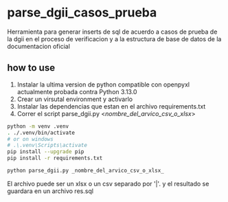 # parse_dgii_casos_prueba
Herramienta para generar inserts de sql de acuerdo a casos de prueba de la dgii en el proceso de verificacion y a la estructura de base de datos de la documentacion oficial

## how to use

1. Instalar la ultima version de python compatible con openpyxl actualmente probada contra Python 3.13.0
2. Crear un virsutal environment y activarlo
3. Instalar las dependencias que estan en el archivo requirements.txt
4. Correr el script parse_dgii.py <_nombre_del_arvico_csv_o_xlsx_>

```bash
python -m venv .venv
. ./.venv/bin/activate
# or on windows
# .\.venv\Scripts\activate
pip install --upgrade pip
pip install -r requirements.txt

python parse_dgii.py _nombre_del_arvico_csv_o_xlsx_
```

El archivo puede ser un xlsx o un csv separado por '|'. y el resultado se guardara en un archivo res.sql
